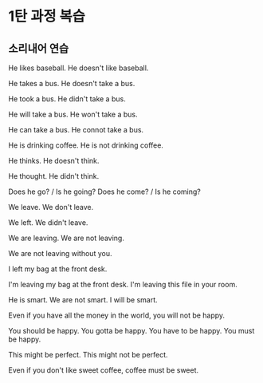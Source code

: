 # 1탄 과정 복습

## 소리내어 연습

He likes baseball.
He doesn't like baseball.

He takes a bus.
He doesn't take a bus.

He took a bus.
He didn't take a bus.

He will take a bus.
He won't take a bus.

He can take a bus.
He connot take a bus.

He is drinking coffee.
He is not drinking coffee.

He thinks.
He doesn't think.

He thought.
He didn't think.

Does he go? / Is he going?
Does he come? / Is he coming?

We leave.
We don't leave.

We left.
We didn't leave.

We are leaving.
We are not leaving.

We are not leaving without you.

I left my bag at the front desk.

I'm leaving my bag at the front desk.
I'm leaving this file in your room.

He is smart.
We are not smart.
I will be smart.

Even if you have all the money in the world, you will not be happy.

You should be happy.
You gotta be happy.
You have to be happy.
You must be happy.

This might be perfect.
This might not be perfect.

Even if you don't like sweet coffee, coffee must be sweet.

